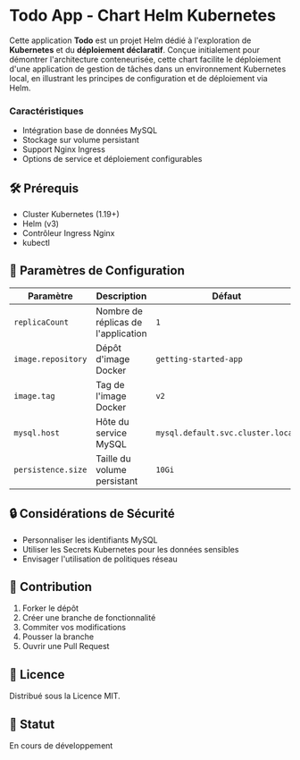 # Todo App - Chart Helm Kubernetes

Cette application **Todo** est un projet Helm dédié à l'exploration de **Kubernetes** et du **déploiement déclaratif**. Conçue initialement pour démontrer l'architecture conteneurisée, cette chart facilite le déploiement d'une application de gestion de tâches dans un environnement Kubernetes local, en illustrant les principes de configuration et de déploiement via Helm.

### Caractéristiques
- Intégration base de données MySQL
- Stockage sur volume persistant
- Support Nginx Ingress
- Options de service et déploiement configurables

## 🛠 Prérequis

- Cluster Kubernetes (1.19+)
- Helm (v3)
- Contrôleur Ingress Nginx
- kubectl

## 🔧 Paramètres de Configuration

| Paramètre | Description | Défaut |
|-----------|-------------|---------|
| `replicaCount` | Nombre de réplicas de l'application | `1` |
| `image.repository` | Dépôt d'image Docker | `getting-started-app` |
| `image.tag` | Tag de l'image Docker | `v2` |
| `mysql.host` | Hôte du service MySQL | `mysql.default.svc.cluster.local` |
| `persistence.size` | Taille du volume persistant | `10Gi` |

## 🔒 Considérations de Sécurité

- Personnaliser les identifiants MySQL
- Utiliser les Secrets Kubernetes pour les données sensibles
- Envisager l'utilisation de politiques réseau

## 🤝 Contribution

1. Forker le dépôt
2. Créer une branche de fonctionnalité
3. Commiter vos modifications
4. Pousser la branche
5. Ouvrir une Pull Request

## 📄 Licence

Distribué sous la Licence MIT.

## 🚦 Statut

En cours de développement
